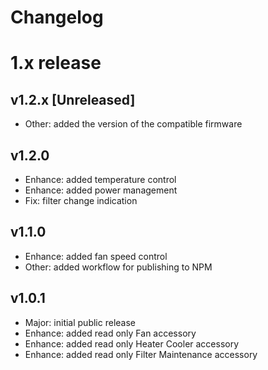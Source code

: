 Changelog
=========

# 1.x release

## v1.2.x [Unreleased]
- Other: added the version of the compatible firmware

## v1.2.0

- Enhance: added temperature control
- Enhance: added power management
- Fix: filter change indication

## v1.1.0

- Enhance: added fan speed control
- Other: added workflow for publishing to NPM

## v1.0.1

- Major: initial public release
- Enhance: added read only Fan accessory
- Enhance: added read only Heater Cooler accessory
- Enhance: added read only Filter Maintenance accessory

